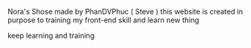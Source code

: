 Nora's Shose
made by PhanDVPhuc ( Steve )
this website is created in purpose to training my front-end skill and learn new thing

keep learning and training
